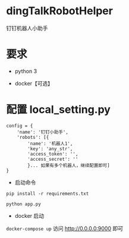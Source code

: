 # dingTalkRobotHelper
钉钉机器人小助手

# 要求

- python 3

- docker【可选】


# 配置 local_setting.py

```
config = {
    'name': '钉钉小助手',
    'robots': [{
        'name': '机器人1',
        'key': 'any_str',
        'access_token': '',
        'access_secret': ''
        }... 如果有多个机器人，继续配置即可]
}
```

- 启动命令

`pip install -r requirements.txt`

`python app.py`


- docker 启动

`docker-compose up` 访问 http://0.0.0.0:9000 即可